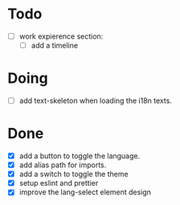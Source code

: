 # Todo

- [ ] work expierence section:
  - [ ] add a timeline

# Doing

- [ ] add text-skeleton when loading the i18n texts.

# Done

- [x] add a button to toggle the language.
- [x] add alias path for imports.
- [x] add a switch to toggle the theme
- [x] setup eslint and prettier
- [x] improve the lang-select element design
